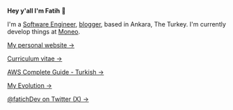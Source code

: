 
**Hey y'all I'm Fatih** 👋

I'm a [Software Engineer](https://www.linkedin.com/in/fatihes/), [blogger](https://fatihes.com/blog), based in Ankara, The Turkey. I'm currently develop things at [Moneo](https://itsmoneo.com/).

[My personal website →](https://fatihes.com/)  

[Curriculum vitae →](https://github.com/fatihes1/CV/blob/main/Fatih%20Es%20-%20Resume.pdf)

[AWS Complete Guide - Turkish →](https://github.com/fatihes1/AWS-ile-Bulut-Bilisimin-Temelleri)

[My Evolution →](https://fatihes.com/evolution)  

[@fatichDev on Twitter (X) →](https://twitter.com/fatichDev)
